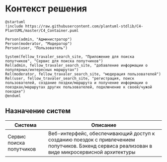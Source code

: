 # Контекст решения

```plantuml
@startuml
!include https://raw.githubusercontent.com/plantuml-stdlib/C4-PlantUML/master/C4_Container.puml

Person(admin, "Администратор")
Person(moderator, "Модератор")
Person(user, "Пользователь")

System(fellow_travaler_search_site, "Приложение для поиска попутчиков", "Сервис для поиска попутчиков")
Rel(admin, fellow_travaler_search_site, "добавление информации о популярных/интересных маршрутах")
Rel(moderator, fellow_travaler_search_site, "модерация пользователей")
Rel(user, fellow_travaler_search_site, "регистрация, поиск пользователей, создание поздки/маршрута и получение информации о поездках/маршрутах других пользователей, подключение к своей/чужой поездке")
@enduml
```

## Назначение систем
|Система| Описание|
|-------|---------|
|Сервис поиска попутчиков| Веб-интерфейс, обеспечивающий доступ к созданию поездок с привлечением попутчиков. Бэкенд сервиса реализован в виде микросервисной архитектуры|
